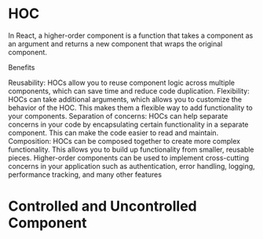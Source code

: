 # HOC

In React, a higher-order component is a function that takes a component as an argument and returns a new component that wraps the original component.

Benefits

Reusability: HOCs allow you to reuse component logic across multiple components, which can save time and reduce code duplication.
Flexibility: HOCs can take additional arguments, which allows you to customize the behavior of the HOC. This makes them a flexible way to add functionality to your components.
Separation of concerns: HOCs can help separate concerns in your code by encapsulating certain functionality in a separate component. This can make the code easier to read and maintain.
Composition: HOCs can be composed together to create more complex functionality. This allows you to build up functionality from smaller, reusable pieces.
Higher-order components can be used to implement cross-cutting concerns in your application such as authentication, error handling, logging, performance tracking, and many other features

# Controlled and Uncontrolled Component